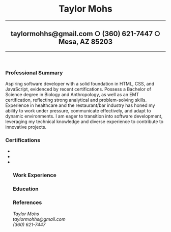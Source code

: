 <!DOCTYPE html>
<html lang="en">
  <head>
    <meta charset="utf-8">
    <meta name="viewport" content="width=device-width, initial-scale=1.0">
    <link rel="stylesheet" href="styles.css">
  </head>
  <main>
    <header>
      <h1>Taylor Mohs</h1>
      <hr></hr>
      <h2>taylormohhs@gmail.com &#9675 (360) 621-7447 &#9675 Mesa, AZ 85203</h2>
      <hr></hr>
    </header>
    <body>
      <h3> Professional Summary</h3>
      <p id="summary" name="summary">Aspiring software developer with a solid foundation in HTML, CSS, and JavaScript, evidenced by recent certifications. Possess a Bachelor of Science degree in Biology and Anthropology, as well as an EMT certification, reflecting strong analytical and problem-solving skills. Experience in healthcare and the restaurant/bar industry has honed my ability to work under pressure, communicate effectively, and adapt to dynamic environments. I am eager to transition into software development, leveraging my technical knowledge and diverse experience to contribute to innovative projects.</p>
      <h3>Certifications</h3>
      <p id="certifications" name="certifications">
        <ul>
          <li></li>
          <li></li>
          <li></li>
      </p>
      <h3>Work Experience</h3>
      <p name="experience" id="experience"></p>
      <h3>Education</h3>
      <p id="education" name="education"></p>
      <h3>References</h3>
      <p id="references" name="references"></p>
    </body>
    <footer>
      <address>
        Taylor Mohs <br />
        taylormohhs@gmail.com <br />
        (360) 621-7447 
      </address>
    </footer>
  </main>
</html>
